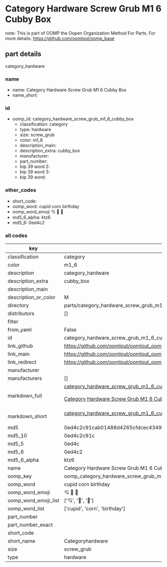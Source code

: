 # Category Hardware Screw Grub M1 6 Cubby Box  

note: This is part of OOMP the Oopen Organization Method For Parts. For more details: https://github.com/oomlout/oomp_base

##  part details
  



category_hardware



### name
* name: Category Hardware Screw Grub M1 6 Cubby Box
* name_short: 
### id
* oomp_id: category_hardware_screw_grub_m1_6_cubby_box
  * classification: category
  * type: hardware
  * size: screw_grub
  * color: m1_6
  * description_main: 
  * description_extra: cubby_box
  * manufacturer: 
  * part_number: 
  * bip 39 word 2: 
  * bip 39 word 3: 
  * bip 39 word: 

### other_codes
* short_code: 
* oomp_word: cupid corn birthday
* oomp_word_emoji :cupid: :corn: :birthday:
* md5_6_alpha: ktz6
* md5_6: 0ed4c2









### all codes 
| key | value |  
| --- | --- |  
| classification | category |  
| color | m1_6 |  
| description | category_hardware |  
| description_extra | cubby_box |  
| description_main |  |  
| description_or_color | M  |  
| directory | parts/category_hardware_screw_grub_m1_6_cubby_box |  
| distributors | [] |  
| filter |  |  
| from_yaml | False |  
| id | category_hardware_screw_grub_m1_6_cubby_box |  
| link_github | https://github.com/oomlout/oomlout_oomp_version_1_messy/tree/main/parts/category_hardware_screw_grub_m1_6_cubby_box |  
| link_main | https://github.com/oomlout/oomlout_oomp_version_1_messy/tree/main/parts/category_hardware_screw_grub_m1_6_cubby_box |  
| link_redirect | https://github.com/oomlout/oomlout_oomp_version_1_messy/tree/main/parts/category_hardware_screw_grub_m1_6_cubby_box |  
| manufacturer |  |  
| manufacturers | [] |  
| markdown_full | [category_hardware_screw_grub_m1_6_cubby_box](none)<br>[](none)<br>[Category Hardware Screw Grub M1 6 Cubby Box](none)<br><br> |  
| markdown_short | [category_hardware_screw_grub_m1_6_cubby_box](none)<br><br> |  
| md5 | 0ed4c2c91cab01488d4265cfdcec4349 |  
| md5_10 | 0ed4c2c91c |  
| md5_5 | 0ed4c |  
| md5_6 | 0ed4c2 |  
| md5_6_alpha | ktz6 |  
| name | Category Hardware Screw Grub M1 6 Cubby Box |  
| oomp_key | oomp_category_hardware_screw_grub_m1_6_cubby_box |  
| oomp_word | cupid corn birthday |  
| oomp_word_emoji | :cupid: :corn: :birthday: |  
| oomp_word_emoji_list | [':cupid:', ':corn:', ':birthday:'] |  
| oomp_word_list | ['cupid', 'corn', 'birthday'] |  
| part_number |  |  
| part_number_exact |  |  
| short_code |  |  
| short_name | Categoryhardware |  
| size | screw_grub |  
| type | hardware |  
